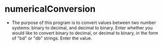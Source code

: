 # numericalConversion
* The purpose of this program is to convert values between two number systems: binary to decimal, and decimal to binary.
Enter whether you would like to convert binary to decimal, or decimal to binary, in the form of "bd" or "db" strings.
Enter the value.
